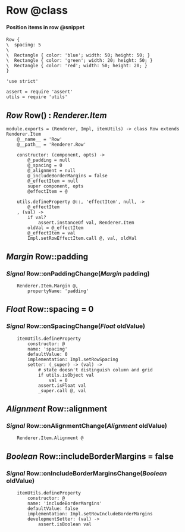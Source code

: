 Row @class
===

#### Position items in row @snippet

```style
Row {
\  spacing: 5
\
\  Rectangle { color: 'blue'; width: 50; height: 50; }
\  Rectangle { color: 'green'; width: 20; height: 50; }
\  Rectangle { color: 'red'; width: 50; height: 20; }
}
```

	'use strict'

	assert = require 'assert'
	utils = require 'utils'

*Row* Row() : *Renderer.Item*
-----------------------------

	module.exports = (Renderer, Impl, itemUtils) -> class Row extends Renderer.Item
		@__name__ = 'Row'
		@__path__ = 'Renderer.Row'

		constructor: (component, opts) ->
			@_padding = null
			@_spacing = 0
			@_alignment = null
			@_includeBorderMargins = false
			@_effectItem = null
			super component, opts
			@effectItem = @

		utils.defineProperty @::, 'effectItem', null, ->
			@_effectItem
		, (val) ->
			if val?
				assert.instanceOf val, Renderer.Item
			oldVal = @_effectItem
			@_effectItem = val
			Impl.setRowEffectItem.call @, val, oldVal

*Margin* Row::padding
---------------------

### *Signal* Row::onPaddingChange(*Margin* padding)

		Renderer.Item.Margin @,
			propertyName: 'padding'

*Float* Row::spacing = 0
------------------------

### *Signal* Row::onSpacingChange(*Float* oldValue)

		itemUtils.defineProperty
			constructor: @
			name: 'spacing'
			defaultValue: 0
			implementation: Impl.setRowSpacing
			setter: (_super) -> (val) ->
				# state doesn't distinguish column and grid
				if utils.isObject val
					val = 0
				assert.isFloat val
				_super.call @, val

*Alignment* Row::alignment
--------------------------

### *Signal* Row::onAlignmentChange(*Alignment* oldValue)

		Renderer.Item.Alignment @

*Boolean* Row::includeBorderMargins = false
-------------------------------------------

### *Signal* Row::onIncludeBorderMarginsChange(*Boolean* oldValue)

		itemUtils.defineProperty
			constructor: @
			name: 'includeBorderMargins'
			defaultValue: false
			implementation: Impl.setRowIncludeBorderMargins
			developmentSetter: (val) ->
				assert.isBoolean val
